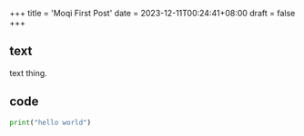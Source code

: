 +++
title = 'Moqi First Post'
date = 2023-12-11T00:24:41+08:00
draft = false
+++

## text

text thing.

## code

```python
print("hello world")
```
